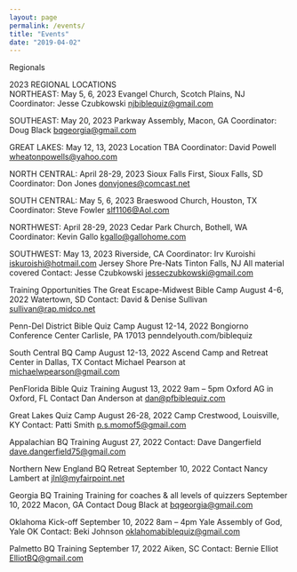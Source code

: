 ```yaml
---
layout: page
permalink: /events/
title: "Events"
date: "2019-04-02"
---
```


Regionals

2023 REGIONAL LOCATIONS  
NORTHEAST: May 5, 6, 2023
Evangel Church, Scotch Plains, NJ
Coordinator: Jesse Czubkowski njbiblequiz@gmail.com  

SOUTHEAST: May 20, 2023
Parkway Assembly, Macon, GA
Coordinator: Doug Black bqgeorgia@gmail.com  

GREAT LAKES: May 12, 13, 2023
Location TBA
Coordinator: David Powell wheatonpowells@yahoo.com  

NORTH CENTRAL: April 28-29, 2023
Sioux Falls First, Sioux Falls, SD
Coordinator: Don Jones donvjones@comcast.net  

SOUTH CENTRAL: May 5, 6, 2023
Braeswood Church, Houston, TX
Coordinator: Steve Fowler slf1106@Aol.com  

NORTHWEST: April 28-29, 2023
Cedar Park Church, Bothell, WA
Coordinator: Kevin Gallo kgallo@gallohome.com  

SOUTHWEST: May 13, 2023
Riverside, CA
Coordinator: Irv Kuroishi iskuroishi@hotmail.com
Jersey Shore Pre-Nats
Tinton Falls, NJ
All material covered
Contact: Jesse Czubkowski jesseczubkowski@gmail.com


Training Opportunities
The Great Escape-Midwest Bible Camp
August 4-6, 2022
Watertown, SD
Contact: David & Denise Sullivan sullivan@rap.midco.net

Penn-Del District Bible Quiz Camp
August 12-14, 2022
Bongiorno Conference Center
Carlisle, PA 17013
penndelyouth.com/biblequiz

South Central BQ Camp
August 12-13, 2022
Ascend Camp and Retreat Center in Dallas, TX
Contact Michael Pearson at michaelwpearson@gmail.com

PenFlorida Bible Quiz Training
August 13, 2022
9am – 5pm
Oxford AG in Oxford, FL
Contact Dan Anderson at dan@pfbiblequiz.com

Great Lakes Quiz Camp
August 26-28, 2022
Camp Crestwood, Louisville, KY
Contact: Patti Smith p.s.momof5@gmail.com

Appalachian BQ Training
August 27, 2022
Contact: Dave Dangerfield dave.dangerfield75@gmail.com

Northern New England BQ Retreat
September 10, 2022
Contact Nancy Lambert at jlnl@myfairpoint.net

Georgia BQ Training
Training for coaches & all levels of quizzers
September 10, 2022
Macon, GA
Contact Doug Black at bqgeorgia@gmail.com

Oklahoma Kick-off
September 10, 2022
8am – 4pm
Yale Assembly of God, Yale OK
Contact: Beki Johnson oklahomabiblequiz@gmail.com

Palmetto BQ Training
September 17, 2022
Aiken, SC
Contact: Bernie Elliot ElliotBQ@gmail.com